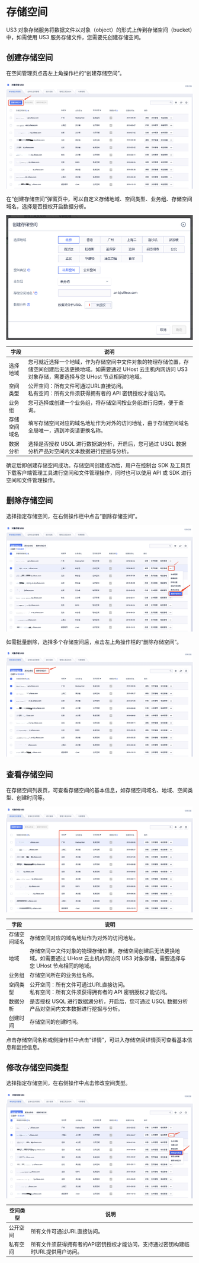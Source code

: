 
# 存储空间

US3 对象存储服务将数据文件以对象（object）的形式上传到存储空间（bucket）中，如需使用 US3 服务存储文件，您需要先创建存储空间。

## 创建存储空间

在空间管理页点击左上角操作栏的“创建存储空间”。

![](/images/创建存储桶1.png)

在“创建存储空间”弹窗页中，可以自定义存储地域、空间类型、业务组、存储空间域名，选择是否授权开启数据分析。

![](/images/创建存储空间2.png)

|字段 |说明 |
|---- |---- |
|选择地域 |您可就近选择一个地域，作为存储空间中文件对象的物理存储位置，存储空间创建后无法更换地域。如需要通过 UHost 云主机内网访问 US3 对象存储，需要选择与您 UHost 节点相同的地域。 |
|空间类型 |公开空间：所有文件可通过URL直接访问。<br>私有空间：所有文件须获得拥有者的 API 密钥授权才能访问。 |
|业务组 |您可选择或创建一个业务组，将存储空间按业务组进行归类，便于查询。 |
|存储空间域名 |填写存储空间对应的域名地址作为对外的访问地址，由于存储空间域名全局唯一，遇到冲突请更换名称。 |
|数据分析 |选择是否授权 USQL 进行数据湖分析，开启后，您可通过 USQL 数据分析产品对空间内文本数据进行挖掘与分析。 |

确定后即创建存储空间成功。存储空间创建成功后，用户在控制台 SDK 及工具页下载客户端管理工具进行空间和文件管理操作，同时也可以使用 API 或 SDK 进行空间和文件管理操作。

## 删除存储空间

选择指定存储空间，在右侧操作栏中点击“删除存储空间”。

![](/images/删除存储桶1.png)

如需批量删除，选择多个存储空间后，点击左上角操作栏的“删除存储空间”。

![](/images/批量删除存储空间.png)


## 查看存储空间

在存储空间列表页，可查看存储空间的基本信息，如存储空间域名、地域、空间类型、创建时间等。

![image](/images/查看存储空间1.png)

|字段 |说明 |
|---- |---- |
|存储空间域名 |存储空间对应的域名地址作为对外的访问地址。 |
|地域 |存储空间中文件对象的物理存储位置，存储空间创建后无法更换地域。如需要通过 UHost 云主机内网访问 US3 对象存储，需要选择与您 UHost 节点相同的地域。 |
|业务组 |存储空间所在的业务组名称。 |
|空间类型 |公开空间：所有文件可通过URL直接访问。<br/>私有空间：所有文件须获得拥有者的 API 密钥授权才能访问。 |
|数据分析 |是否授权 USQL 进行数据湖分析，开启后，您可通过 USQL 数据分析产品对空间内文本数据进行挖掘与分析。 |
|创建时间 |存储空间的创建时间。 |

点击存储空间名称或侧操作栏中点击“详情”，可进入存储空间详情页可查看基本信息和监控信息。


## 修改存储空间类型

选择指定存储空间，在右侧操作中点击修改空间类型。

![image](images/修改存储空间类型1.png)

|空间类型 |说明 |
|---- |---- |
|公开空间 |所有文件可通过URL直接访问。 |
|私有空间 |所有文件须获得拥有者的API密钥授权才能访问，支持通过密钥构建临时URL提供用户访问。 |

